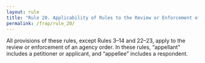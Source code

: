 ```yaml
---
layout: rule
title: "Rule 20. Applicability of Rules to the Review or Enforcement of an Agency Order"
permalink: /frap/rule_20/
---
```


All provisions of these rules, except Rules 3–14 and 22–23, apply to the review or enforcement of an agency order. In these rules, “appellant” includes a petitioner or applicant, and “appellee” includes a respondent.
